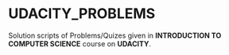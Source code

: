 # UDACITY_PROBLEMS
Solution scripts of Problems/Quizes given in <b>INTRODUCTION TO COMPUTER SCIENCE</b> course on <b>UDACITY</b>.
